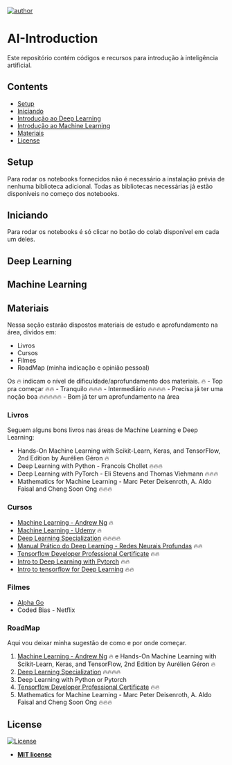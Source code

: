 [![author](https://img.shields.io/badge/author-ItamarRocha-black.svg)](https://github.com/ItamarRocha) 

# AI-Introduction

Este repositório contém códigos e recursos para introdução à inteligência artificial.

## Contents
- [Setup](#Setup)
- [Iniciando](#Iniciando)
- [Introdução ao Deep Learning](#DeepLearning)
- [Introdução ao Machine Learning](#MachineLearning)
- [Materiais](#Materiais)
- [License](#License)

## Setup

Para rodar os notebooks fornecidos não é necessário a instalação prévia de nenhuma biblioteca adicional. Todas as bibliotecas necessárias já estão disponíveis no começo dos notebooks.

## Iniciando

Para rodar os notebooks é só clicar no botão do colab disponível em cada um deles.

## Deep Learning

## Machine Learning

## Materiais

Nessa seção estarão dispostos materiais de estudo e aprofundamento na área, dividos em:

* Livros
* Cursos
* Filmes
* RoadMap (minha indicação e opinião pessoal)

Os 🔥 indicam o nível de dificuldade/aprofundamento dos materiais.
🔥 - Top pra começar
🔥🔥 - Tranquilo
🔥🔥🔥 - Intermediário
🔥🔥🔥🔥 - Precisa já ter uma noção boa
🔥🔥🔥🔥🔥 - Bom já ter um aprofundamento na área

### Livros

Seguem alguns bons livros nas áreas de Machine Learning e Deep Learning:

* Hands-On Machine Learning with Scikit-Learn, Keras, and TensorFlow, 2nd Edition by Aurélien Géron 🔥
* Deep Learning with Python - Francois Chollet 🔥🔥🔥
* Deep Learning with PyTorch - Eli Stevens and Thomas Viehmann 🔥🔥🔥
* Mathematics for Machine Learning - Marc Peter Deisenroth, A. Aldo Faisal and Cheng Soon Ong 🔥🔥🔥 

### Cursos

* [Machine Learning - Andrew Ng](https://www.coursera.org/learn/machine-learning) 🔥
* [Machine Learning - Udemy](https://www.udemy.com/course/machinelearning) 🔥
* [Deep Learning Specialization](https://www.coursera.org/specializations/deep-learning) 🔥🔥🔥🔥
* [Manual Prático do Deep Learning - Redes Neurais Profundas](https://www.udemy.com/course/redes-neurais/) 🔥🔥
* [Tensorflow Developer Professional Certificate](https://www.coursera.org/professional-certificates/tensorflow-in-practice) 🔥🔥
* [Intro to Deep Learning with Pytorch](https://www.udacity.com/course/deep-learning-pytorch--ud188) 🔥🔥
* [Intro to tensorflow for Deep Learning](https://www.udacity.com/course/intro-to-tensorflow-for-deep-learning--ud187) 🔥🔥

### Filmes

* [Alpha Go](https://www.youtube.com/watch?v=WXuK6gekU1Y&t=1s)
* Coded Bias - Netflix


### RoadMap

Aqui vou deixar minha sugestão de como e por onde começar.

1. [Machine Learning - Andrew Ng](https://www.coursera.org/learn/machine-learning) 🔥 e Hands-On Machine Learning with Scikit-Learn, Keras, and TensorFlow, 2nd Edition by Aurélien Géron 🔥
2. [Deep Learning Specialization](https://www.coursera.org/specializations/deep-learning) 🔥🔥🔥🔥
3. Deep Learning with Python or Pytorch
4. [Tensorflow Developer Professional Certificate](https://www.coursera.org/professional-certificates/tensorflow-in-practice) 🔥🔥
5. Mathematics for Machine Learning - Marc Peter Deisenroth, A. Aldo Faisal and Cheng Soon Ong 🔥🔥🔥

## License

[![License](http://img.shields.io/:license-mit-blue.svg?style=flat-square)](http://badges.mit-license.org)

- **[MIT license](http://opensource.org/licenses/mit-license.php)**